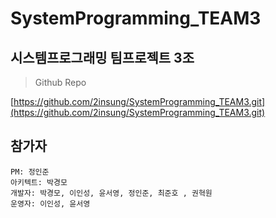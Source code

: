 # SystemProgramming_TEAM3

## 시스템프로그래밍 팀프로젝트 3조

> Github Repo
> 

[https://github.com/2insung/SystemProgramming_TEAM3.git](https://github.com/2insung/SystemProgramming_TEAM3.git)

## 참가자

```
PM: 정인준
아키텍트: 박경모
개발자: 박경모, 이인성, 윤서영, 정인준, 최준호 , 권혁원
운영자: 이인성, 윤서영

```


